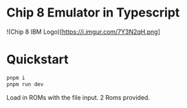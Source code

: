 # Chip 8 Emulator in Typescript

!(Chip 8 IBM Logo)[https://i.imgur.com/7Y3N2qH.png]


# Quickstart

```bash
pnpm i
pnpm run dev
```

Load in ROMs with the file input. 2 Roms provided.

